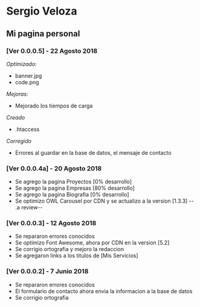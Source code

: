 # Sergio Veloza
## Mi pagina personal

### [Ver 0.0.0.5] - 22 Agosto 2018
*Optimizado:*
* banner.jpg
* code.png

*Mejoras:*
* Mejorado los tiempos de carga

*Creado*
* .htaccess

*Corregido*
* Errores al guardar en la base de datos, el mensaje de contacto

### [Ver 0.0.0.4a] - 20 Agosto 2018
* Se agrego la pagina Proyectos [0% desarrollo]
* Se agrego la pagina Empresas [80% desarrollo]
* Se agrego la pagina Biografia [0% desarrollo]
* Se optimizo OWL Carousel por CDN y se actualizo a la version [1.3.3] -- .a review--

### [Ver 0.0.0.3] - 12 Agosto 2018
* Se repararon errores conocidos
* Se optimizo Font Awesome, ahora por CDN en la version [5.2]
* Se corrigio ortografia y mejoro la redaccion
* Se agregaron links a los titulos de [Mis Servicios] 

### [Ver 0.0.0.2] - 7 Junio 2018
* Se repararon errores conocidos
* El formulario de contacto ahora envia la informacion a la base de datos
* Se corrigio ortografia